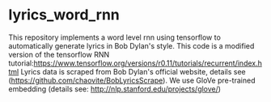 # lyrics_word_rnn
This repository implements a word level rnn using tensorflow to automatically generate lyrics in Bob Dylan's style.
This code is a modified version of the tensorflow RNN tutorial:https://www.tensorflow.org/versions/r0.11/tutorials/recurrent/index.html
Lyrics data is scraped from Bob Dylan's official website, details see (https://github.com/chaovite/BobLyricsScrape).
We use GloVe pre-trained embedding (details see: http://nlp.stanford.edu/projects/glove/)
